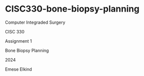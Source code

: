 ﻿# CISC330-bone-biopsy-planning
 
Computer Integraded Surgery

CISC 330

Assignment 1  

Bone Biopsy Planning

2024

Emese Elkind
